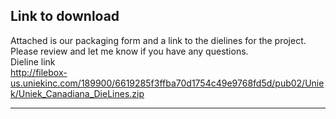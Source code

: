 ## Link to download
Attached is our packaging form and a link to the dielines for the project. Please review and let me know if you have any questions.
 <br> 
Dieline link  <br>
http://filebox-us.uniekinc.com/189900/6619285f3ffba70d1754c49e9768fd5d/pub02/Uniek/Uniek_Canadiana_DieLines.zip <br>
<hr>
